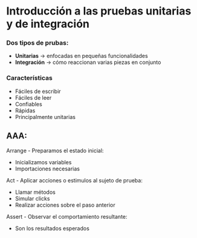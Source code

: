 # Introducción a las pruebas unitarias y de integración

### Dos tipos de prubas:

- **Unitarias** -> enfocadas en pequeñas funcionalidades
- **Integración** -> cómo reaccionan varias piezas en conjunto

### Características

- Fáciles de escribir
- Fáciles de leer
- Confiables
- Rápidas
- Principalmente unitarias

## AAA:

Arrange - Preparamos el estado inicial: 
  - Inicializamos variables
  - Importaciones necesarias

Act - Aplicar acciones o estimulos al sujeto de prueba:
  - Llamar métodos
  - Simular clicks
  - Realizar acciones sobre el paso anterior 

Assert - Observar el comportamiento resultante:
  - Son los resultados esperados

